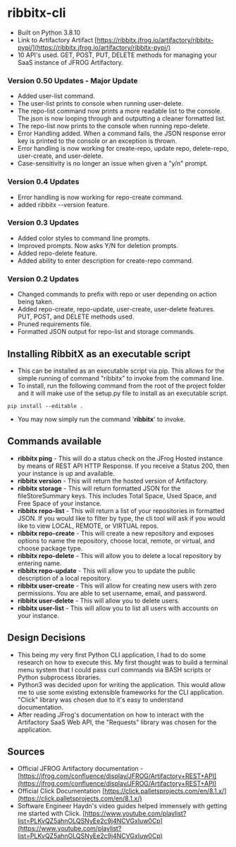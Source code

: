 # ribbitx-cli

- Built on Python 3.8.10
- Link to Artifactory Artifact [https://ribbitx.jfrog.io/artifactory/ribbitx-pypi/](https://ribbitx.jfrog.io/artifactory/ribbitx-pypi/)
- 10 API's used. GET, POST, PUT, DELETE methods for managing your SaaS instance of JFROG Artifactory.

### Version 0.50 Updates - Major Update
- Added user-list command.
- The user-list prints to console when running user-delete.
- The repo-list command now prints a more readable list to the console. The json is now looping through and outputting a cleaner formatted list.
- The repo-list now prints to the console when running repo-delete.
- Error Handling added. When a command fails, the JSON response error key is printed to the console or an exception is thrown.
- Error handling is now working for create-repo, update repo, delete-repo, user-create, and user-delete.
- Case-sensitivity is no longer an issue when given a "y/n" prompt.

### Version 0.4 Updates
- Error handling is now working for repo-create command.
- added ribbitx --version feature.

### Version 0.3 Updates
- Added color styles to command line prompts.
- Improved prompts. Now asks Y/N for deletion prompts.
- Added repo-delete feature.
- Added ability to enter description for create-repo command.

### Version 0.2 Updates
- Changed commands to prefix with repo or user depending on action being taken.
- Added repo-create, repo-update, user-create, user-delete features. PUT, POST, and DELETE methods used.
- Pruned requirements file.
- Formatted JSON output for repo-list and storage commands.

## Installing RibbitX as an executable script
- This can be installed as an executable script via pip. This allows for the simple running of command "ribbitx" to invoke from the command line.
- To install, run the following command from the root of the project folder and it will make use of the setup.py file to install as an executable script.
```
pip install --editable .
```
- You may now simply run the command '**ribbitx**' to invoke.

## Commands available
- **ribbitx ping** - This will do a status check on the JFrog Hosted instance by means of REST API HTTP Response. If you receive a Status 200, then your instance is up and available.
- **ribbitx version** - This will return the hosted version of Artifactory.
- **ribbitx storage** - This will return formatted JSON for the fileStoreSummary keys. This includes Total Space, Used Space, and Free Space of your instance.
- **ribbitx repo-list** - This will return a list of your repositories in formatted JSON. If you would like to filter by type, the cli tool will ask if you would like to view LOCAL, REMOTE, or VIRTUAL repos.
- **ribbitx repo-create** - This will create a new repository and exposes options to name the repository, choose local, remote, or virtual, and choose package type.
- **ribbitx repo-delete** - This will allow you to delete a local repository by entering name.
- **ribbitx repo-update** - This will allow you to update the public description of a local repository.
- **ribbitx user-create** - This will allow for creating new users with zero permissions. You are able to set username, email, and password.
- **ribbitx user-delete** - This will allow you to delete users.
- **ribbitx user-list** - This will allow you to list all users with accounts on your instance.


## Design Decisions
- This being my very first Python CLI application, I had to do some research on how to execute this. My first thought was to build a terminal menu system that I could pass curl commands via BASH scripts or Python subprocess libraries.
- Python3 was decided upon for writing the application. This would allow me to use some existing extensible frameworks for the CLI application. "Click" library was chosen due to it's easy to understand documentation.
- After reading JFrog's documentation on how to interact with the Artifactory SaaS Web API, the "Requests" library was chosen for the application.

## Sources
- Official JFROG Artifactory documentation - [https://jfrog.com/confluence/display/JFROG/Artifactory+REST+API](https://jfrog.com/confluence/display/JFROG/Artifactory+REST+API)
- Official Click Documentation [https://click.palletsprojects.com/en/8.1.x/](https://click.palletsprojects.com/en/8.1.x/) 
- Software Engineer Haydn's video guides helped immensely with getting me started with Click. [https://www.youtube.com/playlist?list=PLKvQZ5ahnOLQSNyEe2c9j4NCVGxIuw0Cp](https://www.youtube.com/playlist?list=PLKvQZ5ahnOLQSNyEe2c9j4NCVGxIuw0Cp)
